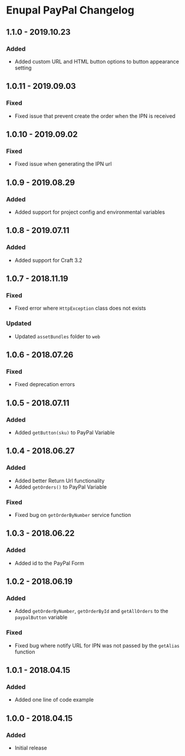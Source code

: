 # Enupal PayPal Changelog

## 1.1.0 - 2019.10.23
### Added
- Added custom URL and HTML button options to button appearance setting

## 1.0.11 - 2019.09.03
### Fixed
- Fixed issue that prevent create the order when the IPN is received

## 1.0.10 - 2019.09.02
### Fixed
- Fixed issue when generating the IPN url

## 1.0.9 - 2019.08.29
### Added
- Added support for project config and environmental variables

## 1.0.8 - 2019.07.11
### Added
- Added support for Craft 3.2

## 1.0.7 - 2018.11.19
### Fixed
- Fixed error where `HttpException` class does not exists

### Updated
-  Updated `assetBundles` folder to `web`

## 1.0.6 - 2018.07.26
### Fixed
- Fixed deprecation errors

## 1.0.5 - 2018.07.11
### Added
- Added `getButton(sku)` to PayPal Variable

## 1.0.4 - 2018.06.27
### Added
- Added better Return Url functionality
- Added `getOrders()` to PayPal Variable

### Fixed
- Fixed bug on `getOrderByNumber` service function
 
## 1.0.3 - 2018.06.22
### Added
- Added id to the PayPal Form

## 1.0.2 - 2018.06.19
### Added
- Added `getOrderByNumber`, `getOrderById` and `getAllOrders` to the `paypalButton` variable

### Fixed
- Fixed bug where notify URL for IPN was not passed by the `getAlias` function

## 1.0.1 - 2018.04.15
### Added
- Added one line of code example

## 1.0.0 - 2018.04.15
### Added
- Initial release
